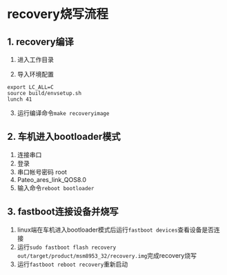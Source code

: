# recovery烧写流程

## 1. recovery编译

1. 进入工作目录

2. 导入环境配置

```shell
export LC_ALL=C
source build/envsetup.sh
lunch 41
```

3. 运行编译命令`make recoveryimage`

## 2. 车机进入bootloader模式

1. 连接串口
2. 登录
3. 串口帐号密码 root 
4. Pateo_ares_link_QOS8.0
5. 输入命令`reboot bootloader`

## 3. fastboot连接设备并烧写

1. linux端在车机进入bootloader模式后运行`fastboot devices`查看设备是否连接
2. 运行`sudo fastboot flash recovery out/target/product/msm8953_32/recovery.img`完成recovery烧写
3. 运行`fastboot reboot recovery`重新启动